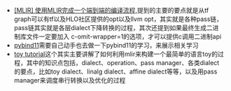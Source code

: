 - [[MLIR] 使用MLIR完成一个端到端的编译流程](https://www.bilibili.com/video/BV1Wp4y1z72d/),提到的主要的要点就是从tf graph可以有tf以及HLO社区提供的opt以及llvm opt，其实就是各种pass链，pass链其实就是各层dialect下降转换的过程，其次还提到如果最终生成二进制库文件一定要加入 c-omit-wrapper=1的选项，才可以提供c调用二进制api
- [pybind11](https://www.bilibili.com/video/BV1s7411K7fp/)需要自己动手也去做一下pybind11的学习，来展示相关学习
- [toy tutorial](https://www.bilibili.com/video/BV1s7411K7rR/)这个其实主要讲解了如何利用mlir来构建一个最简单的语言toy的过程，其中的知识点包括，dialect、operation、pass manager、各类dialect的要点，比如toy dialect、linalg dialect、affine dialect等等，以及用pass manager来调度串行转换以及优化的过程
